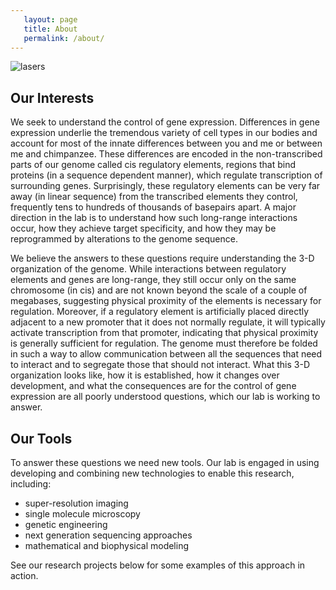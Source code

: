 ```yaml
---
   layout: page
   title: About
   permalink: /about/
---
```


![lasers](laser2.jpg)

## Our Interests
We seek to understand the control of gene expression. Differences in gene expression underlie the tremendous variety of cell types in our bodies and account for most of the innate differences between you and me or between me and chimpanzee. These differences are encoded in the non-transcribed parts of our genome called cis regulatory elements, regions that bind proteins (in a sequence dependent manner), which regulate transcription of surrounding genes. Surprisingly, these regulatory elements can be very far away (in linear sequence) from the transcribed elements they control, frequently tens to hundreds of thousands of basepairs apart.  A major direction in the lab is to understand how such long-range interactions occur, how they achieve target specificity, and how they may be reprogrammed by alterations to the genome sequence.

We believe the answers to these questions require understanding the 3-D organization of the genome. While interactions between regulatory elements and genes are long-range, they still occur only on the same chromosome (in cis) and are not known beyond the scale of a couple of megabases, suggesting physical proximity of the elements is necessary for regulation. Moreover, if a regulatory element is artificially placed directly adjacent to a new promoter that it does not normally regulate, it will typically activate transcription from that promoter, indicating that physical proximity is generally sufficient for regulation.  The genome must therefore be folded in such a way to allow communication between all the sequences that need to interact and to segregate those that should not interact.  What this 3-D organization looks like, how it is established, how it changes over development, and what the consequences are for the control of gene expression are all poorly understood questions, which our lab is working to answer.

## Our Tools
To answer these questions we need new tools.  Our lab is engaged in using developing and combining new technologies to enable this research, including:
* super-resolution imaging
* single molecule microscopy
* genetic engineering
* next generation sequencing approaches
* mathematical and biophysical modeling

See our research projects below for some examples of this approach in action.
